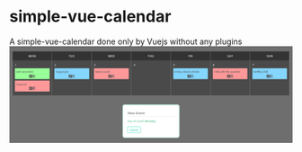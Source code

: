 # simple-vue-calendar
A simple-vue-calendar done only by Vuejs without any plugins
 ![calendar](/public/Screenshot.png)

